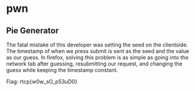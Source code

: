 # pwn

## Pie Generator
The fatal mistake of this developer was setting the seed on the clientside. The timestamp of when we press submit is sent as the seed and the value as our guess. In firefox, solving this problem is as simple as going into the network tab after guessing, resubmitting our request, and changing the guess while keeping the timestamp constant.

Flag: rtcp{w0w_sO_p53uD0}